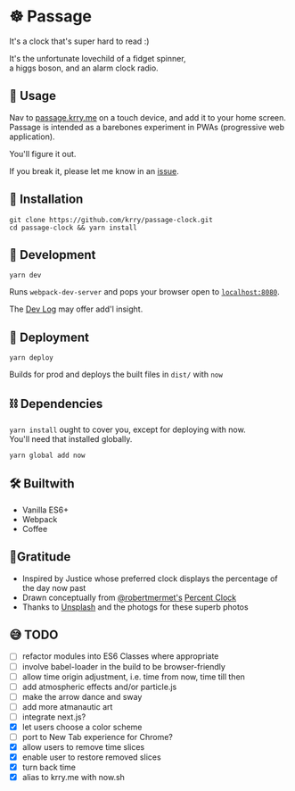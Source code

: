 # ☸︎ Passage

It's a clock that's super hard to read :)

It's the unfortunate lovechild of a fidget spinner,\
a higgs boson, and an alarm clock radio.

## 📱 Usage

Nav to [passage.krry.me](https://passage.krry.me) on a touch device, and add it to your home screen.\
Passage is intended as a barebones experiment in PWAs (progressive web application).

You'll figure it out.

If you break it, please let me know in an [issue](https://github.com/krry/passage-clock/issues).

## 💉 Installation

```
git clone https://github.com/krry/passage-clock.git
cd passage-clock && yarn install
```

## 🚧 Development

```
yarn dev
```

Runs `webpack-dev-server` and pops your browser open to
[`localhost:8080`](http://localhost:8080).

The [Dev Log](docs/dev-log.md) may offer add'l insight.

## 🚢 Deployment

```
yarn deploy
```

Builds for prod and deploys the built files in `dist/` with `now`


## ⛓ Dependencies

`yarn install` ought to cover you, except for deploying with now.\
You'll need that installed globally.

```
yarn global add now
```

## 🛠 Builtwith

- Vanilla ES6+
- Webpack
- Coffee

## 🙏Gratitude

- Inspired by Justice whose preferred clock displays the percentage of the day now past
- Drawn conceptually from [@robertmermet's](http://robertmermet.com/) [Percent Clock](https://github.com/robertmermet/percentclock/)
- Thanks to [Unsplash](https://unsplash.com/developers) and the photogs for these superb photos

## 😅 TODO

- [ ] refactor modules into ES6 Classes where appropriate
- [ ] involve babel-loader in the build to be browser-friendly
- [ ] allow time origin adjustment, i.e. time from now, time till then
- [ ] add atmospheric effects and/or particle.js
- [ ] make the arrow dance and sway
- [ ] add more atmanautic art
- [ ] integrate next.js?
- [x] let users choose a color scheme
- [ ] port to New Tab experience for Chrome?
- [x] allow users to remove time slices
- [x] enable user to restore removed slices
- [x] turn back time
- [x] alias to krry.me with now.sh
